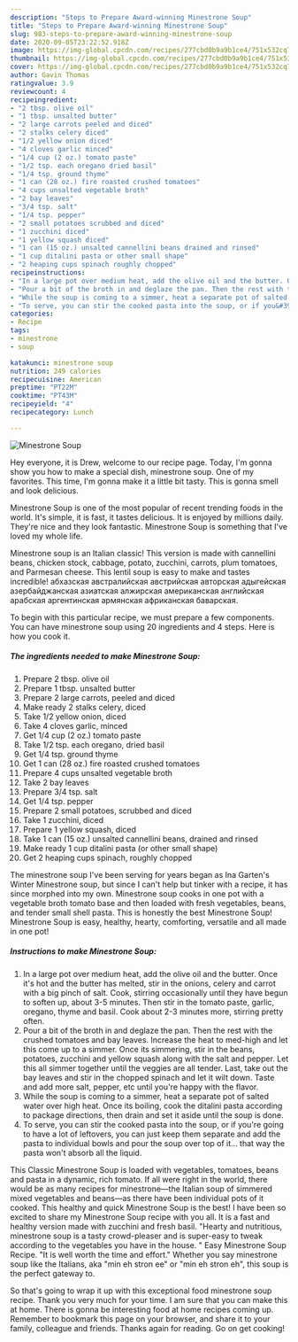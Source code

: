 ```yaml
---
description: "Steps to Prepare Award-winning Minestrone Soup"
title: "Steps to Prepare Award-winning Minestrone Soup"
slug: 983-steps-to-prepare-award-winning-minestrone-soup
date: 2020-09-05T23:22:52.918Z
image: https://img-global.cpcdn.com/recipes/277cbd0b9a9b1ce4/751x532cq70/minestrone-soup-recipe-main-photo.jpg
thumbnail: https://img-global.cpcdn.com/recipes/277cbd0b9a9b1ce4/751x532cq70/minestrone-soup-recipe-main-photo.jpg
cover: https://img-global.cpcdn.com/recipes/277cbd0b9a9b1ce4/751x532cq70/minestrone-soup-recipe-main-photo.jpg
author: Gavin Thomas
ratingvalue: 3.9
reviewcount: 4
recipeingredient:
- "2 tbsp. olive oil"
- "1 tbsp. unsalted butter"
- "2 large carrots peeled and diced"
- "2 stalks celery diced"
- "1/2 yellow onion diced"
- "4 cloves garlic minced"
- "1/4 cup (2 oz.) tomato paste"
- "1/2 tsp. each oregano dried basil"
- "1/4 tsp. ground thyme"
- "1 can (28 oz.) fire roasted crushed tomatoes"
- "4 cups unsalted vegetable broth"
- "2 bay leaves"
- "3/4 tsp. salt"
- "1/4 tsp. pepper"
- "2 small potatoes scrubbed and diced"
- "1 zucchini diced"
- "1 yellow squash diced"
- "1 can (15 oz.) unsalted cannellini beans drained and rinsed"
- "1 cup ditalini pasta or other small shape"
- "2 heaping cups spinach roughly chopped"
recipeinstructions:
- "In a large pot over medium heat, add the olive oil and the butter. Once it&#39;s hot and the butter has melted, stir in the onions, celery and carrot with a big pinch of salt. Cook, stirring occasionally until they have begun to soften up, about 3-5 minutes. Then stir in the tomato paste, garlic, oregano, thyme and basil. Cook about 2-3 minutes more, stirring pretty often."
- "Pour a bit of the broth in and deglaze the pan. Then the rest with the crushed tomatoes and bay leaves. Increase the heat to med-high and let this come up to a simmer. Once its simmering, stir in the beans, potatoes, zucchini and yellow squash along with the salt and pepper. Let this all simmer together until the veggies are all tender. Last, take out the bay leaves and stir in the chopped spinach and let it wilt down. Taste and add more salt, pepper, etc until you&#39;re happy with the flavor."
- "While the soup is coming to a simmer, heat a separate pot of salted water over high heat. Once its boiling, cook the ditalini pasta according to package directions, then drain and set it aside until the soup is done."
- "To serve, you can stir the cooked pasta into the soup, or if you&#39;re going to have a lot of leftovers, you can just keep them separate and add the pasta to individual bowls and pour the soup over top of it... that way the pasta won&#39;t absorb all the liquid."
categories:
- Recipe
tags:
- minestrone
- soup

katakunci: minestrone soup 
nutrition: 249 calories
recipecuisine: American
preptime: "PT22M"
cooktime: "PT43M"
recipeyield: "4"
recipecategory: Lunch

---
```



![Minestrone Soup](https://img-global.cpcdn.com/recipes/277cbd0b9a9b1ce4/751x532cq70/minestrone-soup-recipe-main-photo.jpg)

Hey everyone, it is Drew, welcome to our recipe page. Today, I'm gonna show you how to make a special dish, minestrone soup. One of my favorites. This time, I'm gonna make it a little bit tasty. This is gonna smell and look delicious.

Minestrone Soup is one of the most popular of recent trending foods in the world. It's simple, it is fast, it tastes delicious. It is enjoyed by millions daily. They're nice and they look fantastic. Minestrone Soup is something that I've loved my whole life.

Minestrone soup is an Italian classic! This version is made with cannellini beans, chicken stock, cabbage, potato, zucchini, carrots, plum tomatoes, and Parmesan cheese. This lentil soup is easy to make and tastes incredible! абхазская австралийская австрийская авторская адыгейская азербайджанская азиатская алжирская американская английская арабская аргентинская армянская африканская баварская.


To begin with this particular recipe, we must prepare a few components. You can have minestrone soup using 20 ingredients and 4 steps. Here is how you cook it.

<!--inarticleads1-->

##### The ingredients needed to make Minestrone Soup:

1. Prepare 2 tbsp. olive oil
1. Prepare 1 tbsp. unsalted butter
1. Prepare 2 large carrots, peeled and diced
1. Make ready 2 stalks celery, diced
1. Take 1/2 yellow onion, diced
1. Take 4 cloves garlic, minced
1. Get 1/4 cup (2 oz.) tomato paste
1. Take 1/2 tsp. each oregano, dried basil
1. Get 1/4 tsp. ground thyme
1. Get 1 can (28 oz.) fire roasted crushed tomatoes
1. Prepare 4 cups unsalted vegetable broth
1. Take 2 bay leaves
1. Prepare 3/4 tsp. salt
1. Get 1/4 tsp. pepper
1. Prepare 2 small potatoes, scrubbed and diced
1. Take 1 zucchini, diced
1. Prepare 1 yellow squash, diced
1. Take 1 can (15 oz.) unsalted cannellini beans, drained and rinsed
1. Make ready 1 cup ditalini pasta (or other small shape)
1. Get 2 heaping cups spinach, roughly chopped


The minestrone soup I&#39;ve been serving for years began as Ina Garten&#39;s Winter Minestrone soup, but since I can&#39;t help but tinker with a recipe, it has since morphed into my own. Minestrone soup cooks in one pot with a vegetable broth tomato base and then loaded with fresh vegetables, beans, and tender small shell pasta. This is honestly the best Minestrone Soup! Minestrone Soup is easy, healthy, hearty, comforting, versatile and all made in one pot! 

<!--inarticleads2-->

##### Instructions to make Minestrone Soup:

1. In a large pot over medium heat, add the olive oil and the butter. Once it&#39;s hot and the butter has melted, stir in the onions, celery and carrot with a big pinch of salt. Cook, stirring occasionally until they have begun to soften up, about 3-5 minutes. Then stir in the tomato paste, garlic, oregano, thyme and basil. Cook about 2-3 minutes more, stirring pretty often.
1. Pour a bit of the broth in and deglaze the pan. Then the rest with the crushed tomatoes and bay leaves. Increase the heat to med-high and let this come up to a simmer. Once its simmering, stir in the beans, potatoes, zucchini and yellow squash along with the salt and pepper. Let this all simmer together until the veggies are all tender. Last, take out the bay leaves and stir in the chopped spinach and let it wilt down. Taste and add more salt, pepper, etc until you&#39;re happy with the flavor.
1. While the soup is coming to a simmer, heat a separate pot of salted water over high heat. Once its boiling, cook the ditalini pasta according to package directions, then drain and set it aside until the soup is done.
1. To serve, you can stir the cooked pasta into the soup, or if you&#39;re going to have a lot of leftovers, you can just keep them separate and add the pasta to individual bowls and pour the soup over top of it... that way the pasta won&#39;t absorb all the liquid.


This Classic Minestrone Soup is loaded with vegetables, tomatoes, beans and pasta in a dynamic, rich tomato. If all were right in the world, there would be as many recipes for minestrone—the Italian soup of simmered mixed vegetables and beans—as there have been individual pots of it cooked. This healthy and quick Minestrone Soup is the best! I have been so excited to share my Minestrone Soup recipe with you all. It is a fast and healthy version made with zucchini and fresh basil. &#34;Hearty and nutritious, minestrone soup is a tasty crowd-pleaser and is super-easy to tweak according to the vegetables you have in the house. &#34; Easy Minestrone Soup Recipe. &#34;It is well worth the time and effort.&#34; Whether you say minestrone soup like the Italians, aka &#34;min eh stron ee&#34; or &#34;min eh stron eh&#34;, this soup is the perfect gateway to. 

So that's going to wrap it up with this exceptional food minestrone soup recipe. Thank you very much for your time. I am sure that you can make this at home. There is gonna be interesting food at home recipes coming up. Remember to bookmark this page on your browser, and share it to your family, colleague and friends. Thanks again for reading. Go on get cooking!
